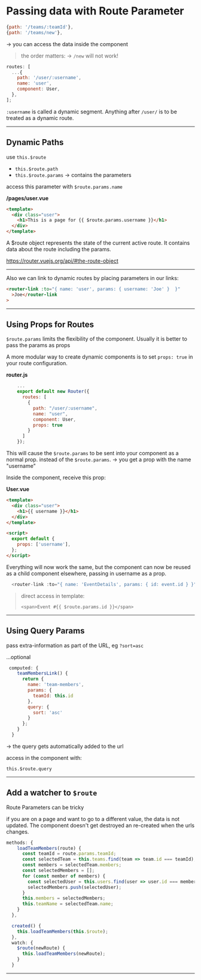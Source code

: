 # Passing data with Route Parameter

```js
{path: '/teams/:teamId'},
{path: '/teams/new'},
```

-> you can access the data inside the component

> the order matters: -> `/new` will not work!

```js
routes: [
  ...{
    path: '/user/:username',
    name: 'user',
    component: User,
  },
];
```

`:username` is called a dynamic segment. Anything after `/user/` is to be treated as a dynamic route.

------

## Dynamic Paths

use `this.$route`

- `this.$route.path`
- `this.$route.params` -> contains the parameters

access this parameter with `$route.params.name`

**/pages/user.vue**

```html
<template>
  <div class="user">
    <h1>This is a page for {{ $route.params.username }}</h1>
  </div>
</template>
```

A \$route object represents the state of the current active route. It contains data about the route including the params.

https://router.vuejs.org/api/#the-route-object

---

Also we can link to dynamic routes by placing parameters in our links:

```html
<router-link :to="{ name: 'user', params: { username: 'Joe' }  }"
  >Joe</router-link
>
```

---

## Using Props for Routes

`$route.params` limits the flexibility of the component. Usually it is better to pass the params as props

A more modular way to create dynamic components is to set `props: true` in your route configuration.

**router.js**

```javascript
    ...
    export default new Router({
      routes: [
        {
          path: "/user/:username",
          name: "user",
          component: User,
          props: true
        }
      ]
    });
```

This will cause the `$route.params` to be sent into your component as a normal prop. instead of the `$route.params`. -> you get a prop with the name "username"

Inside the component, receive this prop:

**User.vue**

```html
<template>
  <div class="user">
    <h1>{{ username }}</h1>
  </div>
</template>

<script>
  export default {
    props: ['username'],
  };
</script>
```

Everything will now work the same, but the component can now be reused as a child component elsewhere, passing in username as a prop.

```js
  <router-link :to="{ name: 'EventDetails', params: { id: event.id } }">

```

> direct access in template:
>
> ```vue
> <span>Event #{{ $route.params.id }}</span>
> ```

---

## Using Query Params

pass extra-information as part of the URL, eg `?sort=asc`

...optional

```js
 computed: {
    teamMembersLink() {
      return {
        name: 'team-members',
        params: {
          teamId: this.id
        },
        query: {
          sort: 'asc'
        }
      };
    }
  }
```

-> the query gets automatically added to the url

access in the component with:

```
this.$route.query
```

---

## Add a watcher to `$route`

Route Parameters can be tricky

if you are on a page and want to go to a different value, the data is not updated. The component doesn't get destroyed an re-created when the urls changes.

```js
methods: {
    loadTeamMembers(route) {
      const teamId = route.params.teamId;
      const selectedTeam = this.teams.find(team => team.id === teamId);
      const members = selectedTeam.members;
      const selectedMembers = [];
      for (const member of members) {
        const selectedUser = this.users.find(user => user.id === member);
        selectedMembers.push(selectedUser);
      }
      this.members = selectedMembers;
      this.teamName = selectedTeam.name;
    }
  },

  created() {
    this.loadTeamMembers(this.$route);
  },
  watch: {
    $route(newRoute) {
      this.loadTeamMembers(newRoute);
    }
  }
```

------

 		


